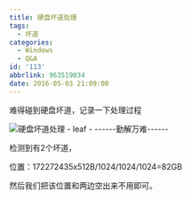 ```yaml
---
title: 硬盘坏道处理
tags:
  - 坏道
categories:
  - Windows
  - Q&A
id: '113'
abbrlink: 963519034
date: 2016-05-03 21:09:00
---
```


难得碰到硬盘坏道，记录一下处理过程

  

![硬盘坏道处理 - leaf - ------勤解万难------](http://img1.ph.126.net/lQtD_Cxf5B4n4wBrkMni_Q==/4842776974407989344.jpg "硬盘坏道处理 - leaf - ------勤解万难------")

检测到有2个坏道，

位置：172272435x512B/1024/1024/1024=82GB 

然后我们把该位置和两边空出来不用即可。
